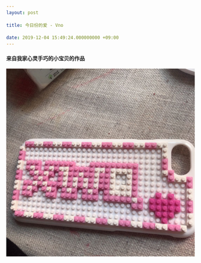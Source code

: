 ```yaml
---
layout: post

title: 今日份的爱 - Vno

date: 2019-12-04 15:49:24.000000000 +09:00
---
```


#### 来自我家心灵手巧的小宝贝的作品

![mobile case](https://github.com/liosp/xwqlovezyn.github.io/raw/master/assets/images/mobile.jpg)
